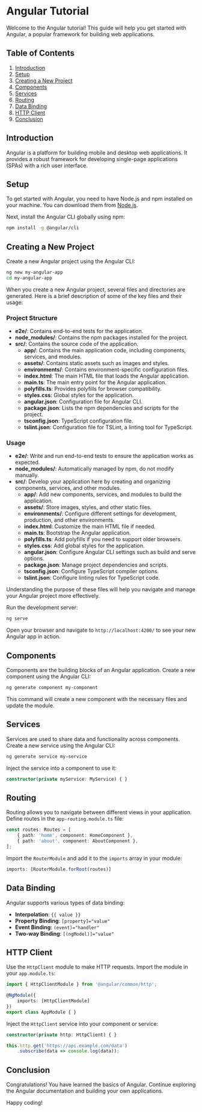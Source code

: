 # Angular Tutorial

Welcome to the Angular tutorial! This guide will help you get started with Angular, a popular framework for building web applications.

## Table of Contents
1. [Introduction](#introduction)
2. [Setup](#setup)
3. [Creating a New Project](#creating-a-new-project)
4. [Components](#components)
5. [Services](#services)
6. [Routing](#routing)
7. [Data Binding](#data-binding)
8. [HTTP Client](#http-client)
9. [Conclusion](#conclusion)

## Introduction
Angular is a platform for building mobile and desktop web applications. It provides a robust framework for developing single-page applications (SPAs) with a rich user interface.

## Setup
To get started with Angular, you need to have Node.js and npm installed on your machine. You can download them from [Node.js](https://nodejs.org/).

Next, install the Angular CLI globally using npm:
```bash
npm install -g @angular/cli
```

## Creating a New Project
Create a new Angular project using the Angular CLI:
```bash
ng new my-angular-app
cd my-angular-app
```

When you create a new Angular project, several files and directories are generated. Here is a brief description of some of the key files and their usage:

### Project Structure
- **e2e/**: Contains end-to-end tests for the application.
- **node_modules/**: Contains the npm packages installed for the project.
- **src/**: Contains the source code of the application.
    - **app/**: Contains the main application code, including components, services, and modules.
    - **assets/**: Contains static assets such as images and styles.
    - **environments/**: Contains environment-specific configuration files.
    - **index.html**: The main HTML file that loads the Angular application.
    - **main.ts**: The main entry point for the Angular application.
    - **polyfills.ts**: Provides polyfills for browser compatibility.
    - **styles.css**: Global styles for the application.
    - **angular.json**: Configuration file for Angular CLI.
    - **package.json**: Lists the npm dependencies and scripts for the project.
    - **tsconfig.json**: TypeScript configuration file.
    - **tslint.json**: Configuration file for TSLint, a linting tool for TypeScript.

### Usage
- **e2e/**: Write and run end-to-end tests to ensure the application works as expected.
- **node_modules/**: Automatically managed by npm, do not modify manually.
- **src/**: Develop your application here by creating and organizing components, services, and other modules.
    - **app/**: Add new components, services, and modules to build the application.
    - **assets/**: Store images, styles, and other static files.
    - **environments/**: Configure different settings for development, production, and other environments.
    - **index.html**: Customize the main HTML file if needed.
    - **main.ts**: Bootstrap the Angular application.
    - **polyfills.ts**: Add polyfills if you need to support older browsers.
    - **styles.css**: Add global styles for the application.
    - **angular.json**: Configure Angular CLI settings such as build and serve options.
    - **package.json**: Manage project dependencies and scripts.
    - **tsconfig.json**: Configure TypeScript compiler options.
    - **tslint.json**: Configure linting rules for TypeScript code.

Understanding the purpose of these files will help you navigate and manage your Angular project more effectively.



Run the development server:
```bash
ng serve
```
Open your browser and navigate to `http://localhost:4200/` to see your new Angular app in action.

## Components
Components are the building blocks of an Angular application. Create a new component using the Angular CLI:
```bash
ng generate component my-component
```
This command will create a new component with the necessary files and update the module.

## Services
Services are used to share data and functionality across components. Create a new service using the Angular CLI:
```bash
ng generate service my-service
```
Inject the service into a component to use it:
```typescript
constructor(private myService: MyService) { }
```

## Routing
Routing allows you to navigate between different views in your application. Define routes in the `app-routing.module.ts` file:
```typescript
const routes: Routes = [
    { path: 'home', component: HomeComponent },
    { path: 'about', component: AboutComponent },
];
```
Import the `RouterModule` and add it to the `imports` array in your module:
```typescript
imports: [RouterModule.forRoot(routes)]
```

## Data Binding
Angular supports various types of data binding:
- **Interpolation**: `{{ value }}`
- **Property Binding**: `[property]="value"`
- **Event Binding**: `(event)="handler"`
- **Two-way Binding**: `[(ngModel)]="value"`

## HTTP Client
Use the `HttpClient` module to make HTTP requests. Import the module in your `app.module.ts`:
```typescript
import { HttpClientModule } from '@angular/common/http';

@NgModule({
    imports: [HttpClientModule]
})
export class AppModule { }
```
Inject the `HttpClient` service into your component or service:
```typescript
constructor(private http: HttpClient) { }

this.http.get('https://api.example.com/data')
    .subscribe(data => console.log(data));
```

## Conclusion
Congratulations! You have learned the basics of Angular. Continue exploring the Angular documentation and building your own applications.

Happy coding!